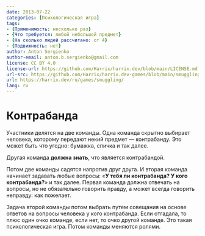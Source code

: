 ```yaml
---
date: 2013-07-22
categories: [Психологическая игра]
tags:
- {Применимость: несколько раз}
- {Что требуется: любой небольшой предмет}
- {На сколько людей рассчитано: от 4}
- {Подвижность: нет}
author: Anton Sergienko
author-email: anton.b.sergienko@gmail.com
license: CC BY 4.0
license-url: https://github.com/Harrix/harrix.dev/blob/main/LICENSE.md
url-src: https://github.com/Harrix/harrix.dev-games/blob/main/smuggling/smuggling.md
url: https://harrix.dev/ru/games/smuggling/
lang: ru
---
```


# Контрабанда

Участники делятся на две команды. Одна команда скрытно выбирает человека, которому передают некий предмет — контрабанду. Это может быть что угодно: бумажка, спичка и так далее.

Другая команда **должна знать**, что является контрабандой.

Потом две команды садятся напротив друг друга. И вторая команда начинает задавать любые вопросы: «**У тебя ли контрабанда? У кого контрабанда?**» и так далее. Первая команда должна отвечать на вопросы, но не обязательно говорить правду, а может всегда говорить неправду: как пожелает.

Задача второй команды потом выбрать путем совещания на основе ответов на вопросы человека у кого контрабанда. Если отгадала, то плюс один очко команде, если нет, то очко другой команде. Это такая психологическая игра. Потом команды меняются ролями.
